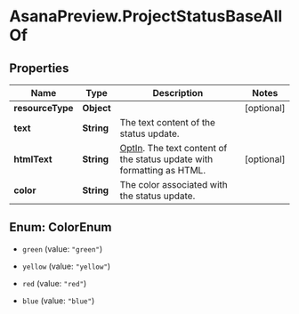 # AsanaPreview.ProjectStatusBaseAllOf

## Properties

Name | Type | Description | Notes
------------ | ------------- | ------------- | -------------
**resourceType** | **Object** |  | [optional] 
**text** | **String** | The text content of the status update. | 
**htmlText** | **String** | [OptIn](/docs/inputoutput-options). The text content of the status update with formatting as HTML. | [optional] 
**color** | **String** | The color associated with the status update. | 



## Enum: ColorEnum


* `green` (value: `"green"`)

* `yellow` (value: `"yellow"`)

* `red` (value: `"red"`)

* `blue` (value: `"blue"`)




